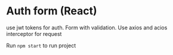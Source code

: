 # Auth form (React)
<p>use jwt tokens for auth. Form with validation. Use axios and acios interceptor for request</p>
<p>Run <code>npm start</code> to run project</p>
